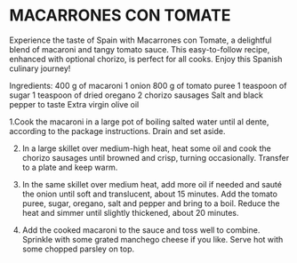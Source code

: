 # MACARRONES CON TOMATE 


Experience the taste of Spain with Macarrones con Tomate, a delightful blend of macaroni and tangy tomato sauce. This easy-to-follow recipe, enhanced with optional chorizo, is perfect for all cooks. Enjoy this Spanish culinary journey!

Ingredients:
400 g of macaroni
1 onion
800 g of tomato puree
1 teaspoon of sugar
1 teaspoon of dried oregano
2 chorizo sausages
Salt and black pepper to taste
Extra virgin olive oil


1.Cook the macaroni in a large pot of boiling salted water until al dente, according to the package instructions. Drain and set aside.


2. In a large skillet over medium-high heat, heat some oil and cook the chorizo sausages until browned and crisp, turning occasionally. Transfer to a plate and keep warm.


3. In the same skillet over medium heat, add more oil if needed and sauté the onion until soft and translucent, about 15 minutes. Add the tomato puree, sugar, oregano, salt and pepper and bring to a boil. Reduce the heat and simmer until slightly thickened, about 20 minutes.


4. Add the cooked macaroni to the sauce and toss well to combine. Sprinkle with some grated manchego cheese if you like. Serve hot with some chopped parsley on top.